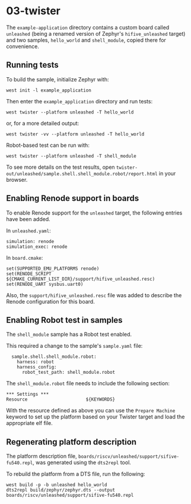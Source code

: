 # 03-twister

The ``example-application`` directory contains a custom board called ``unleashed`` (being a renamed version of Zephyr's ``hifive_unleashed`` target) and two samples, ``hello_world`` and ``shell_module``, copied there for convenience.

## Running tests

To build the sample, initialize Zephyr with:

```
west init -l example_application
```

Then enter the ``example_application`` directory and run tests:

```
west twister --platform unleashed -T hello_world
```

or, for a more detailed output:

```
west twister -vv --platform unleashed -T hello_world
```

Robot-based test can be run with:

```
west twister --platform unleashed -T shell_module
```

To see more details on the test results, open ``twister-out/unleashed/sample.shell.shell_module.robot/report.html`` in your browser.

## Enabling Renode support in boards

To enable Renode support for the ``unleashed`` target, the following entries have been added.

In ``unleashed.yaml``:

```
simulation: renode
simulation_exec: renode
```

In ``board.cmake``:

```
set(SUPPORTED_EMU_PLATFORMS renode)
set(RENODE_SCRIPT ${CMAKE_CURRENT_LIST_DIR}/support/hifive_unleashed.resc)
set(RENODE_UART sysbus.uart0)
```

Also, the ``support/hifive_unleashed.resc`` file was added to describe the Renode configuration for this board.

## Enabling Robot test in samples

The ``shell_module`` sample has a Robot test enabled.

This required a change to the sample's ``sample.yaml`` file:

```
  sample.shell.shell_module.robot:
    harness: robot
    harness_config:
      robot_test_path: shell_module.robot
```

The ``shell_module.robot`` file needs to include the following section:

```
*** Settings ***
Resource                      ${KEYWORDS}
```

With the resource defined as above you can use the ``Prepare Machine`` keyword to set up the platform based on your Twister target and load the appropriate elf file.

## Regenerating platform description

The platform description file, ``boards/riscv/unleashed/support/sifive-fu540.repl``, was generated using the ``dts2repl`` tool.

To rebuild the platform from a DTS file, run the following:

```
west build -p -b unleashed hello_world
dts2repl build/zephyr/zephyr.dts --output boards/riscv/unleashed/support/sifive-fu540.repl
```
